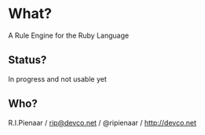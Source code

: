 What?
=====

A Rule Engine for the Ruby Language

Status?
-------

In progress and not usable yet

Who?
----

R.I.Pienaar / rip@devco.net / @ripienaar / http://devco.net
